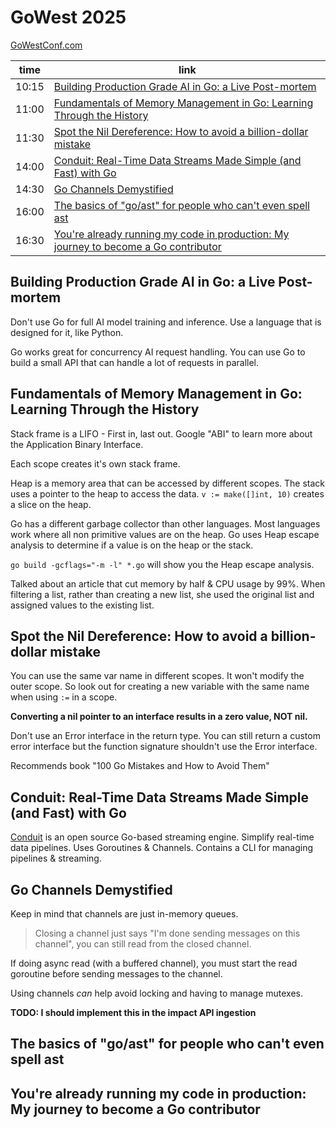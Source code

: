 # GoWest 2025

[GoWestConf.com](https://www.gowestconf.com/)

| time  | link                                                                                                                                                                      |
| ----- | ------------------------------------------------------------------------------------------------------------------------------------------------------------------------- |
| 10:15 | [Building Production Grade AI in Go: a Live Post-mortem](#building-production-grade-ai-in-go-a-live-post-mortem)                                                          |
| 11:00 | [Fundamentals of Memory Management in Go: Learning Through the History](#fundamentals-of-memory-management-in-go-learning-through-the-history)                            |
| 11:30 | [Spot the Nil Dereference: How to avoid a billion-dollar mistake](#spot-the-nil-dereference-how-to-avoid-a-billion-dollar-mistake)                                        |
| 14:00 | [Conduit: Real-Time Data Streams Made Simple (and Fast) with Go](#conduit-real-time-data-streams-made-simple-and-fast-with-go)                                            |
| 14:30 | [Go Channels Demystified](#go-channels-demystified)                                                                                                                       |
| 16:00 | [The basics of "go/ast" for people who can't even spell ast](#the-basics-of-goast-for-people-who-cant-even-spell-ast)                                                     |
| 16:30 | [You're already running my code in production: My journey to become a Go contributor](#youre-already-running-my-code-in-production-my-journey-to-become-a-go-contributor) |

## Building Production Grade AI in Go: a Live Post-mortem

Don't use Go for full AI model training and inference.
Use a language that is designed for it, like Python.

Go works great for concurrency AI request handling.
You can use Go to build a small API that can handle a lot of requests in parallel.

## Fundamentals of Memory Management in Go: Learning Through the History

Stack frame is a LIFO - First in, last out.
Google "ABI" to learn more about the Application Binary Interface.

Each scope creates it's own stack frame.

Heap is a memory area that can be accessed by different scopes.
The stack uses a pointer to the heap to access the data. `v := make([]int, 10)` creates a slice on the heap.

Go has a different garbage collector than other languages.
Most languages work where all non primitive values are on the heap.
Go uses Heap escape analysis to determine if a value is on the heap or the stack.

`go build -gcflags="-m -l" *.go` will show you the Heap escape analysis.

Talked about an article that cut memory by half & CPU usage by 99%.
When filtering a list, rather than creating a new list, she used the original list and assigned values to the existing list.

## Spot the Nil Dereference: How to avoid a billion-dollar mistake

You can use the same var name in different scopes.
It won't modify the outer scope.
So look out for creating a new variable with the same name when using `:=` in a scope.

**Converting a nil pointer to an interface results in a zero value, NOT nil.**

Don't use an Error interface in the return type.
You can still return a custom error interface but the function signature shouldn't use the Error interface.

Recommends book "100 Go Mistakes and How to Avoid Them"

## Conduit: Real-Time Data Streams Made Simple (and Fast) with Go

[Conduit](https://github.com/ConduitIO/conduit?tab=readme-ov-file#readme) is an open source Go-based streaming engine.
Simplify real-time data pipelines.
Uses Goroutines & Channels.
Contains a CLI for managing pipelines & streaming.

## Go Channels Demystified

Keep in mind that channels are just in-memory queues.

> Closing a channel just says "I'm done sending messages on this channel", you can still read from the closed channel.

If doing async read (with a buffered channel), you must start the read goroutine before sending messages to the channel.

Using channels _can_ help avoid locking and having to manage mutexes.

**TODO: I should implement this in the impact API ingestion**

## The basics of "go/ast" for people who can't even spell ast

## You're already running my code in production: My journey to become a Go contributor
